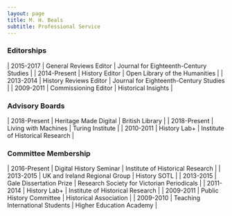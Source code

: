 ```yaml
---
layout: page
title: M. H. Beals
subtitle: Professional Service
---
```


### Editorships

| 2015-2017    | General Reviews Editor | Journal for Eighteenth-Century Studies |
| 2014-Present | History Editor         | Open Library of the Humanities         |
| 2013-2014    | History Reviews Editor | Journal for Eighteenth-Century Studies |
| 2009-2011    | Commissioning Editor  |  Historical Insights         |

### Advisory Boards

| 2018-Present | Heritage Made Digital | British Library         |
| 2018-Present | Living with Machines | Turing Institute         |
| 2010-2011    | History Lab+ | Institute of Historical Research |

### Committee Membership

| 2016-Present | Digital History Seminar | Institute of Historical Research                  |
| 2013-2015    | UK and Ireland Regional Group                            | History SOTL                   |
| 2013-2015    | Gale Dissertation Prize | Research Society for Victorian Periodicals     |
| 2011-2014    | History Lab+           |  Institute of Historical Research |
| 2009-2011    | Public History Committee         |  Historical Association                |
| 2009-2010    | Teaching International Students     | Higher Education Academy          |
